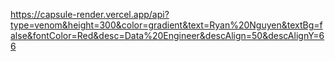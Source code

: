 https://capsule-render.vercel.app/api?type=venom&height=300&color=gradient&text=Ryan%20Nguyen&textBg=false&fontColor=Red&desc=Data%20Engineer&descAlign=50&descAlignY=66
